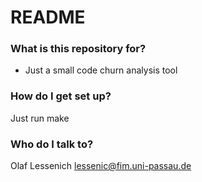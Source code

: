 # README #

### What is this repository for? ###

* Just a small code churn analysis tool

### How do I get set up? ###

Just run make

### Who do I talk to? ###

Olaf Lessenich <lessenic@fim.uni-passau.de>
